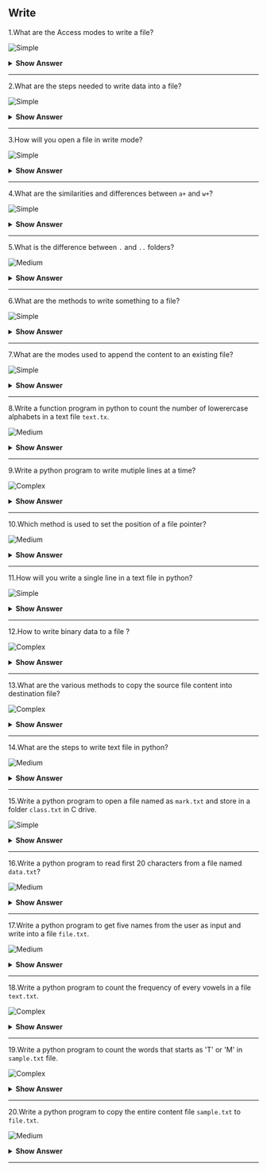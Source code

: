 ## Write

1.What are the Access modes to write a file?

![Simple](https://github.com/revaturelabs/interviewquestions/blob/dev/ComplexityTags/simple%20(2).svg)

<details><summary><b>Show Answer</b></summary>
  <blockquote>

- Whenever a text has to be written to a file, we've to open to get in to one of the specified access modes. We will open the file to browse, write or append and sometimes to do multiple operations on a file.

 1.`w` - This mode is used to open a file for writing.

 2.`w+` - Open a file for both reading and writing

 3.`wb` - This is used to open a binary file for writing.

 4.`a` - Used to open a file for writing

 5.`a+` - Opens a file for both reading and appending.
    
 </blockquote>

</details>

---

2.What are the steps needed to write data into a file?

![Simple](https://github.com/revaturelabs/interviewquestions/blob/dev/ComplexityTags/simple%20(2).svg)

<details><summary><b>Show Answer</b></summary>
  <blockquote>

 1.Find the path of the file.

 2.Open file in write mode.

 3.Write a content into a file.

 4.Close file after completing the write operation.

 5.Append the content at the end of the file.
    

</details>

---

3.How will you open a file in write mode?

![Simple](https://github.com/revaturelabs/interviewquestions/blob/dev/ComplexityTags/simple%20(2).svg)

<details><summary><b>Show Answer</b></summary>

> - First open the `.txt` file.
> - Enter he data into the file(.txt)
> - Close the file.

```python
f=open('file.txt','w')
f.write('Python is interpreted language')
f.close()
```

> - The above code opens a file in write mode and then rewrites the file ans it contains "Python is interpreted language".

</details>

---

4.What are the similarities and differences between `a+` and `w+`?

![Simple](https://github.com/revaturelabs/interviewquestions/blob/dev/ComplexityTags/simple%20(2).svg)

<details><summary><b>Show Answer</b></summary>

> - **Similarity**: In both the modes, we can do read and write operations.
> - **Difference**: In `w+` mode, file will be truncated(previous data is lost) while in a+ mode,file's existing data will not be deleted and new data will be added at the end of the file.
  
</details>

---

5.What is the difference between  `.` and `..` folders?

![Medium](https://github.com/revaturelabs/interviewquestions/blob/dev/ComplexityTags/Medium%20(2).svg)
<details><summary><b>Show Answer</b></summary>

> - In python, the `.` folder is the current folder.
> - In python, the `..` is the parent folder.
  
</details>

---

6.What are the methods to write something to a file?

![Simple](https://github.com/revaturelabs/interviewquestions/blob/dev/ComplexityTags/simple%20(2).svg)

<details><summary><b>Show Answer</b></summary>
  <blockquote>

 - In python, we have two types of methods to write to a file.

 1.`Write(s)`: This method is used to write a string 's' to the stream and it will return the number of characters written.

 2.`writelines(lines)`: This method writes a list of lines into the stream and each line must have a seperator at the end of it.
    
    </blockquote>

</details>

---

7.What are the modes used to append the content to an existing file?

![Simple](https://github.com/revaturelabs/interviewquestions/blob/dev/ComplexityTags/simple%20(2).svg)

<details><summary><b>Show Answer</b></summary>

> `a` or `a+` modes are used to append the content at the end of the existing file using the `open()` method.

```python
f=open('C:\file.txt','a')
f.write("Welcome!")
f.close()
```

```python
# reading a file
f=open('C:\file.txt','r')
f.read()
f.close()
```

</details>

---

8.Write a function program in python to count the number of lowerercase alphabets in a text file `text.tx`.

![Medium](https://github.com/revaturelabs/interviewquestions/blob/dev/ComplexityTags/Medium%20(2).svg)

<details><summary><b>Show Answer</b></summary>

> Consider an `text.txt` file.

```python
def countlower():
    f=open("text.txt","r")
    d=f.read()
    c=0
    for i in d:
        if i.islower():
            c=c+1
    print("Total number of lowercase in text file",c)
countlower()
```

</details>

---

9.Write a python program to write mutiple lines at a time?

![Complex](https://github.com/revaturelabs/interviewquestions/blob/dev/ComplexityTags/Complex%20(2).svg)

<details><summary><b>Show Answer</b></summary>
  <blockquote>

- In python, we have `writelines()` method to save the contents of a list object in a file.

```python
a=["Hello World.\n","welcome to International Airport.\n"]
f=open("C:\text.txt","w")
f.writelines(a)
f.close()
```
</blockquote>
</details>

---

10.Which method is used to set the position of a file pointer?

![Medium](https://github.com/revaturelabs/interviewquestions/blob/dev/ComplexityTags/Medium%20(2).svg)

<details><summary><b>Show Answer</b></summary>
  <blockquote>

 - `seek()` method is used to set the position of file pointer.
 - A file pointer denotes the position of file contents to be read or written.The file handler is called as a file pointer.
 - `tell()` method is used to return the current position of a file pointer.
    
    </blockquote>
  
</details>

---

11.How will you write a single line in a text file in python?

![Simple](https://github.com/revaturelabs/interviewquestions/blob/dev/ComplexityTags/simple%20(2).svg)

<details><summary><b>Show Answer</b></summary>
  <blockquote>

- We can use `write()` function to write a single line to a file.

```python
file=open('myfile','w')
file.write('Hello World!\n')
file.close()
```

    </blockquote>
</details>

---

12.How to write binary data to a file ?

![Complex](https://github.com/revaturelabs/interviewquestions/blob/dev/ComplexityTags/Complex%20(2).svg)
<details><summary><b>Show Answer</b></summary>
  <blockquote>

- "Binary" files are any files for which the format is not created for readable characters. Binary files will range from image files like JPEGs or GIFs, audio files like MP3s or binary document formats like Word or PDF. In python, by default files are opened in text mode. To open files in binary mode, after specifying a mode, add `b` to that.

**Example**:

```python
file=open('file.txt','w+b')
byte_arr=[125,34,240,0,100]
binary_format=bytearray(byte_arr)
a=file.write(binary_format)
print(a)
file.close()
```

**Output**:

5

 </blockquote>   
</details>

---

13.What are the various methods to copy the source file content into destination file?

![Complex](https://github.com/revaturelabs/interviewquestions/blob/dev/ComplexityTags/Complex%20(2).svg)

<details><summary><b>Show Answer</b></summary>
  <blockquote>

 - `shutil.copyfileobj()`:Used to copy the file object from source code to destination code.
 - `shutil.copyfile()`: Used to copy the contents from one file to another file.
 - `shutil.copy()`:Copy the content from source file to destination file along with the metadata.
 - `shutil.copy2()`:Copy data,timestamps of the supply file to the destination.
    
</blockquote>
  
</details>

---

14.What are the steps to write text file in python?

![Medium](https://github.com/revaturelabs/interviewquestions/blob/dev/ComplexityTags/Medium%20(2).svg)

<details><summary><b>Show Answer</b></summary>
  <blockquote>

There are four steps to write text file in python,
 - Open the `text file("text.txt")`
 - Write a text file.
 - Append a text file.
 - Finally, we need to close a text file.

    </blockquote>
</details>

---

15.Write a python program to open a file named as `mark.txt` and store in a folder `class.txt` in C drive.

![Simple](https://github.com/revaturelabs/interviewquestions/blob/dev/ComplexityTags/simple%20(2).svg)

<details><summary><b>Show Answer</b></summary>

```python
file=open("C:\\class\\mark.txt")
```

**OR**

```python
file=open("C:\class\mark.txt")
```

</details>

---

16.Write a python program to read first 20 characters from a file named `data.txt`?

![Medium](https://github.com/revaturelabs/interviewquestions/blob/dev/ComplexityTags/Medium%20(2).svg)

<details><summary><b>Show Answer</b></summary>

```python
f=open("data.txt","r")
data=f.read(20)
print(data)
```
</details>

---

17.Write a python program to get five names from the user as input and write into a file `file.txt`.

![Medium](https://github.com/revaturelabs/interviewquestions/blob/dev/ComplexityTags/Medium%20(2).svg)

<details><summary><b>Show Answer</b></summary>

```python
f = open("file.txt","w")
for i in range(5):
   n = input("Enter name")
   f.write(n)
f.close()
```
</details>

---

18.Write a python program to count the frequency of every vowels in a file `text.txt`.

![Complex](https://github.com/revaturelabs/interviewquestions/blob/dev/ComplexityTags/Complex%20(2).svg)

<details><summary><b>Show Answer</b></summary>

```python
f = open("text.txt", "r")
d = f.read()
va=ve=vo=vu=vi=0
for i in d:
     if i=='a' or i=='A':
         va=va+1
     if i=='e' or i=='E':
         ve=ve+1
     if i=='i' or i=='I':
         vi=vi+1
     if i=='o' or i=='O':
         vo=vo+1
     if i=='u' or i=='U':
         vu=vu+1
print("Freq of vowel \"a\" is", va)
print("Freq of vowel \"e\" is", ve)
print("Freq of vowel \"i\" is", vi)
print("Freq of vowel \"o\" is", vo)
print("Freq of vowel \"u\" is", vu)
```

</details>

---

19.Write a python program to count the words that starts as 'T' or 'M' in `sample.txt` file.

![Complex](https://github.com/revaturelabs/interviewquestions/blob/dev/ComplexityTags/Complex%20(2).svg)

<details><summary><b>Show Answer</b></summary>

```python
file=open("sample.txt", "r")
d=file.readlines()
c=0
for i in d:
     if i[0] == 'M' or i[0] == 'T':
        c=c+1
print("Total lines are :", c)

```

</details>

---

20.Write a python program to copy the entire content file `sample.txt` to `file.txt`.

![Medium](https://github.com/revaturelabs/interviewquestions/blob/dev/ComplexityTags/Medium%20(2).svg)

<details><summary><b>Show Answer</b></summary>
  
> First, read the content from one file and write to another file.
We want to copy the entire file content to another text file. 
  
```python
f = open("file.txt", "r")
f1 = open("sample.txt", "w")
d = f.read()
f1.write(d)
f.close()
f1.close()
```

</details>

---
